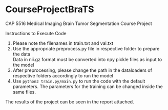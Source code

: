 # CourseProjectBraTS
CAP 5516 Medical Imaging Brain Tumor Segmentation Course Project

Instructions to Execute Code

1) Please note the filenames in train.txt and val.txt
2) Use the appropriate preprocess.py file in respective folder to prepare the data 
    <br> Data in nii.gz format must be converted into npy pickle files as input to the model
3) After preprocessing, please change the path in the dataloaders of respective folders accordingly to run the model
4) Use ```python3 train.py/main.py``` to run the code with the default parameters. The parameters for the training can be changed inside the same files.

The results of the project can be seen in the report attached. 


